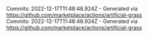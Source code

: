 Commits: 2022-12-17T11:48:48.924Z - Generated via https://github.com/marketplace/actions/artificial-grass
<br>
Commits: 2022-12-17T11:48:48.924Z - Generated via https://github.com/marketplace/actions/artificial-grass
<br>
